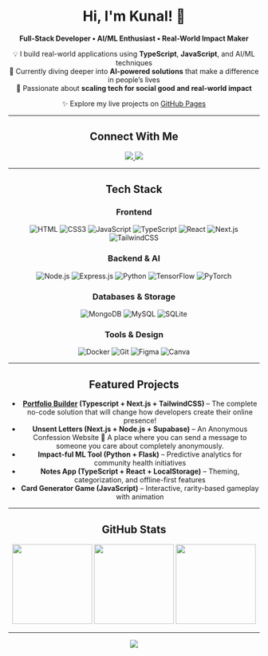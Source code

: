 <div align="center">

# Hi, I'm Kunal! 🥀  

**Full-Stack Developer • AI/ML Enthusiast • Real-World Impact Maker**

💡 I build real-world applications using **TypeScript**, **JavaScript**, and AI/ML techniques  
🌱 Currently diving deeper into **AI-powered solutions** that make a difference in people’s lives  
🚀 Passionate about **scaling tech for social good and real-world impact**

✨ Explore my live projects on [GitHub Pages](https://kunal-shetty.github.io)

---

##  Connect With Me  
<a href="https://instagram.com/kunaaallllllllllllllllll">
  <img src="https://img.shields.io/badge/Instagram-%23E4405F.svg?&style=for-the-badge&logo=instagram&logoColor=white"/>
</a>
<a href="https://www.linkedin.com/in/kunal-shetty-146287320/">
  <img src="https://img.shields.io/badge/LinkedIn-%230077B5.svg?&style=for-the-badge&logo=linkedin&logoColor=white"/>
</a>

---

##  Tech Stack  

### Frontend  
![HTML](https://img.shields.io/badge/html5-%23E34F26.svg?style=for-the-badge&logo=html5&logoColor=white) ![CSS3](https://img.shields.io/badge/css3-%231572B6.svg?style=for-the-badge&logo=css3&logoColor=white) ![JavaScript](https://img.shields.io/badge/javascript-%23323330.svg?style=for-the-badge&logo=javascript&logoColor=%23F7DF1E) ![TypeScript](https://img.shields.io/badge/typescript-%23007ACC.svg?style=for-the-badge&logo=typescript&logoColor=white) ![React](https://img.shields.io/badge/react-%2361DAFB.svg?style=for-the-badge&logo=react&logoColor=black) ![Next.js](https://img.shields.io/badge/next.js-%23000000.svg?style=for-the-badge&logo=next.js&logoColor=white) ![TailwindCSS](https://img.shields.io/badge/tailwindcss-%2338B2AC.svg?style=for-the-badge&logo=tailwind-css&logoColor=white)

### Backend & AI  
![Node.js](https://img.shields.io/badge/node.js-6DA55F?style=for-the-badge&logo=node.js&logoColor=white) ![Express.js](https://img.shields.io/badge/express.js-%23404d59.svg?style=for-the-badge&logo=express&logoColor=%2361DAFB) ![Python](https://img.shields.io/badge/python-3670A0?style=for-the-badge&logo=python&logoColor=ffdd54) ![TensorFlow](https://img.shields.io/badge/tensorflow-%23FF6F00.svg?style=for-the-badge&logo=tensorflow&logoColor=white) ![PyTorch](https://img.shields.io/badge/pytorch-%23EE4C2C.svg?style=for-the-badge&logo=pytorch&logoColor=white)

### Databases & Storage  
![MongoDB](https://img.shields.io/badge/MongoDB-%234ea94b.svg?style=for-the-badge&logo=mongodb&logoColor=white) ![MySQL](https://img.shields.io/badge/mysql-4479A1.svg?style=for-the-badge&logo=mysql&logoColor=white) ![SQLite](https://img.shields.io/badge/sqlite-%2307405e.svg?style=for-the-badge&logo=sqlite&logoColor=white)

### Tools & Design  
![Docker](https://img.shields.io/badge/docker-%230db7ed.svg?style=for-the-badge&logo=docker&logoColor=white) ![Git](https://img.shields.io/badge/git-%23F05032.svg?style=for-the-badge&logo=git&logoColor=white) ![Figma](https://img.shields.io/badge/figma-%23F24E1E.svg?style=for-the-badge&logo=figma&logoColor=white) ![Canva](https://img.shields.io/badge/Canva-%2300C4CC.svg?style=for-the-badge&logo=Canva&logoColor=white)

---

##  Featured Projects  
- **<a href="https://complete-portfolio-builder.netlify.app"> Portfolio Builder</a> (Typescript + Next.js + TailwindCSS)** – The complete no-code solution that will change how developers create their online presence!
- **Unsent Letters (Next.js + Node.js + Supabase)** – An Anonymous Confession Website 💌
A place where you can send a message to someone you care about completely anonymously.  
- **Impact-ful ML Tool (Python + Flask)** – Predictive analytics for community health initiatives  
- **Notes App (TypeScript + React + LocalStorage)** – Theming, categorization, and offline-first features  
- **Card Generator Game (JavaScript)** – Interactive, rarity-based gameplay with animation  

---

##  GitHub Stats  
<img src="https://github-readme-stats.vercel.app/api?username=kunal-shetty&theme=dark&hide_border=false&include_all_commits=false&count_private=false" height="160px"/>  
<img src="https://nirzak-streak-stats.vercel.app/?user=kunal-shetty&theme=dark&hide_border=false" height="160px"/>  
<img src="https://github-readme-stats.vercel.app/api/top-langs/?username=kunal-shetty&theme=dark&hide_border=false&include_all_commits=false&count_private=false&layout=compact" height="160px"/>  

---

<p align="center">
  <a href="https://visitcount.itsvg.in">
    <img src="https://visitcount.itsvg.in/api?id=kunal-shetty&icon=0&color=0" />
  </a>
</p>

</div>
